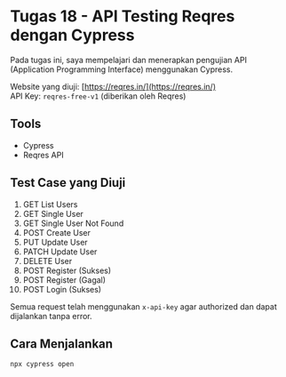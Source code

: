 # Tugas 18 - API Testing Reqres dengan Cypress

Pada tugas ini, saya mempelajari dan menerapkan pengujian API (Application Programming Interface) menggunakan Cypress.

Website yang diuji: [https://reqres.in/](https://reqres.in/)  
API Key: `reqres-free-v1` (diberikan oleh Reqres)

## Tools
- Cypress
- Reqres API

## Test Case yang Diuji

1. GET List Users
2. GET Single User
3. GET Single User Not Found
4. POST Create User
5. PUT Update User
6. PATCH Update User
7. DELETE User
8. POST Register (Sukses)
9. POST Register (Gagal)
10. POST Login (Sukses)

Semua request telah menggunakan `x-api-key` agar authorized dan dapat dijalankan tanpa error.

## Cara Menjalankan

```bash
npx cypress open
